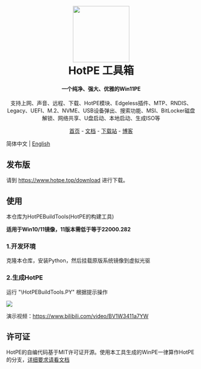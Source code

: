 <h1 align="center">
  <br>
<img src="https://www.hotpe.top/wp-content/uploads/2022/04/logo.ico" width="150"/>
  <br>
  HotPE 工具箱
  <br>
</h1>

<h4 align="center">一个纯净、强大、优雅的Win11PE</h4>

<p align="center">支持上网、声音、远程、下载、HotPE模块、Edgeless插件、MTP、RNDIS、Legacy、UEFI、M.2、NVME、USB设备弹出、搜索功能、MSI、BitLocker磁盘解锁、网络共享、U盘启动、本地启动、生成ISO等</p>

<p align="center">
  <a href="https://www.hotpe.top">首页</a> -
  <a href="https://docs.hotpe.top">文档</a> -
  <a href="https://down.hotpe.top">下载站</a>  -
  <a href="https://blog.hotpe.top">博客</a> 
</p>

简体中文 | [English](https://github.com/VirtualHotBar/HotPEToolBox/blob/main/README_en.md)
## 发布版

请到 https://www.hotpe.top/download 进行下载。

## 使用
本仓库为HotPEBuildTools(HotPE的构建工具)

**适用于Win10/11镜像，11版本需低于等于22000.282**

### 1.开发环境

克隆本仓库，安装Python，然后挂载原版系统镜像到虚拟光驱

### 2.生成HotPE


运行 "\HotPEBuildTools.PY"  根据提示操作

![](https://tc.mouyjy.com/i/2022/08/27/6309db766b89f.png)

演示视频：https://www.bilibili.com/video/BV1W3411a7YW

## 许可证

HotPE的自编代码基于MIT许可证开源。使用本工具生成的WinPE一律算作HotPE的分支，[详细要求请看文档](https://docs.hotpe.top/devdoc/branch.html)
